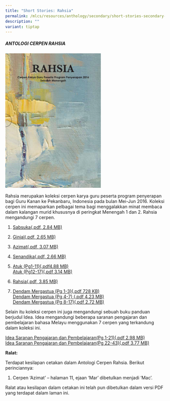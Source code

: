 ```yaml
---
title: "Short Stories: Rahsia"
permalink: /mlcs/resources/anthology/secondary/short-stories-secondary-rahsia/
description: ""
variant: tiptap
---
```

<h5>ANTOLOGI CERPEN RAHSIA</h5>
<div class="isomer-image-wrapper">
<img style="width: 60%;" height="auto" width="100%" alt="rahsia" src="/images/rahsia.png">
</div>
<p>Rahsia merupakan koleksi cerpen karya guru peserta program penyerapan
bagi Guru Kanan ke Pekanbaru, Indonesia pada bulan Mei-Jun 2016. Koleksi
cerpen ini memaparkan pelbagai tema bagi menggalakkan minat membaca dalam
kalangan murid khususnya di peringkat Menengah 1 dan 2. Rahsia mengandungi
7 cerpen.</p>
<ol data-tight="true" class="tight">
<li>
<p><a href="/files/1-sabsuka.pdf" rel="noopener noreferrer nofollow" target="_blank">Sabsuka(.pdf, 2.84 MB)</a>
</p>
</li>
<li>
<p><a href="/files/2-ginjal.pdf" rel="noopener noreferrer nofollow" target="_blank">Ginjal(.pdf, 2.65 MB)</a>
</p>
</li>
<li>
<p><a href="/files/3-azimat-r2.pdf" rel="noopener noreferrer nofollow" target="_blank">Azimat(.pdf, 3.07 MB)</a>
</p>
</li>
<li>
<p><a href="/files/Senandika_path.pdf" rel="noopener noreferrer nofollow" target="_blank">Senandika(.pdf, 2.66 MB)</a>
</p>
<p></p>
</li>
<li>
<p><a href="/files/Atuk_path.pdf" rel="noopener noreferrer nofollow" target="_blank">Atuk (Pg1-11)(.pdf4.88 MB)</a> 
<br><a href="/files/Atuk_path__1_.pdf" rel="noopener noreferrer nofollow" target="_blank">Atuk (Pg12-17)(.pdf 3.14 MB)</a>
</p>
<p></p>
</li>
<li>
<p><a href="/files/6-rahsia.pdf" rel="noopener noreferrer nofollow" target="_blank">Rahsia(.pdf, 3.85 MB)</a>
</p>
<p></p>
</li>
<li>
<p><a href="/files/DendamMergastu_path.pdf" rel="noopener noreferrer nofollow" target="_blank">Dendam Mergastua (Pg 1-3)(.pdf 728 KB)</a> 
<br><a href="/files/DendamMergastu_path_1.pdf" rel="noopener noreferrer nofollow" target="_blank">Dendam Mergastua (Pg 4-7) (.pdf 4.23 MB)</a> 
<br><a href="/files/DendamMergastu_path_2.pdf" rel="noopener noreferrer nofollow" target="_blank">Dendam Mergastua (Pg 8-17)(.pdf 2.72 MB)</a>
</p>
</li>
</ol>
<p>Selain itu koleksi cerpen ini juga mengandungi sebuah buku panduan berjudul
Idea. Idea mengandungi beberapa saranan pengajaran dan pembelajaran bahasa
Melayu menggunakan 7 cerpen yang terkandung dalam koleksi ini.</p>
<p><a href="/files/Idea_Sec_path.pdf" rel="noopener noreferrer nofollow" target="_blank">Idea Saranan Pengajaran dan Pembelajaran(Pg 1-21)(.pdf 2.98 MB)</a> 
<br><a href="/files/Idea_Sec_path__1_.pdf" rel="noopener noreferrer nofollow" target="_blank">Idea Saranan Pengajaran dan Pembelajaran(Pg 22-43)(.pdf 3.77 MB)</a>
</p>
<p><strong>Ralat:</strong>
</p>
<p>Terdapat kesilapan cetakan dalam Antologi Cerpen Rahsia. Berikut perinciannya:</p>
<ol data-tight="true" class="tight">
<li>
<p>Cerpen ‘Azimat’ – halaman 11, ejaan ‘Mar’ dibetulkan menjadi ‘Mac’.</p>
</li>
</ol>
<p>Ralat atau kesilapan dalam cetakan ini telah pun dibetulkan dalam versi
PDF yang terdapat dalam laman ini.</p>